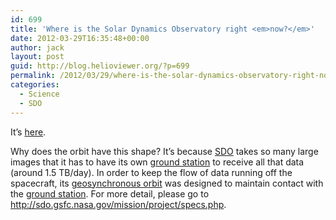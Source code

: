 ```yaml
---
id: 699
title: 'Where is the Solar Dynamics Observatory right <em>now?</em>'
date: 2012-03-29T16:35:48+00:00
author: jack
layout: post
guid: http://blog.helioviewer.org/?p=699
permalink: /2012/03/29/where-is-the-solar-dynamics-observatory-right-now/
categories:
  - Science
  - SDO
---
```

It&#8217;s [here](http://www.n2yo.com/?s=36395).

Why does the orbit have this shape? It&#8217;s because [SDO](http://www.nasa.gov/externalflash/LWS/) takes so many large images that it has to have its own [ground station](http://en.wikipedia.org/wiki/Ground_station) to receive all that data (around 1.5 TB/day). In order to keep the flow of data running off the spacecraft, its [geosynchronous orbit](http://en.wikipedia.org/wiki/Geosynchronous_orbit) was designed to maintain contact with the [ground station](http://en.wikipedia.org/wiki/Solar_Dynamics_Observatory#Communications). For more detail, please go to <http://sdo.gsfc.nasa.gov/mission/project/specs.php>.

